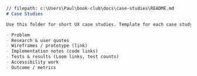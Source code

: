 ﻿```markdown
// filepath: c:\Users\Paul\book-club\docs\case-studies\README.md
# Case Studies

Use this folder for short UX case studies. Template for each case study:

- Problem
- Research & user quotes
- Wireframes / prototype (link)
- Implementation notes (code links)
- Tests & results (Loom links, test counts)
- Accessibility work
- Outcome / metrics
```
